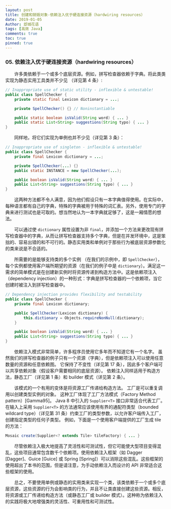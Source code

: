 ```yaml
---
layout: post
title: 创建和销毁对象-依赖注入优于硬连接资源（hardwiring resources）
date: 2019-01-05
Author: 邶城花语
tags: [高效 Java]
comments: true
toc: true
pinned: true
---
```


### 05.  依赖注入优于硬连接资源（hardwiring resources）

　　许多类依赖于一个或多个底层资源。例如，拼写检查器依赖于字典。将此类类实现为静态实用工具类并不少见 （详见第 4 条）:

```java
// Inappropriate use of static utility - inflexible & untestable!
public class SpellChecker {
    private static final Lexicon dictionary = ...;

    private SpellChecker() {} // Noninstantiable

    public static boolean isValid(String word) { ... }
    public static List<String> suggestions(String typo) { ... }
}
```

　　同样地，将它们实现为单例也并不少见（详见第 3 条）：


```java
// Inappropriate use of singleton - inflexible & untestable!
public class SpellChecker {
    private final Lexicon dictionary = ...;

    private SpellChecker(...) {}
    public static INSTANCE = new SpellChecker(...);

    public boolean isValid(String word) { ... }
    public List<String> suggestions(String typo) { ... }
}
```

　　这两种方法都不令人满意，因为他们假设只有一本字典值得使用。在实际中，每种语言都有自己的字典，特殊的字典被用于特殊的词汇表。另外，使用专门的字典来进行测试也是可取的。想当然地认为一本字典就足够了，这是一厢情愿的想法。

　　可以通过使 `dictionary` 属性设置为非 `final`，并添加一个方法来更改现有拼写检查器中的字典，从而让拼写检查器支持多个字典，但是在并发环境中，这是笨拙的、容易出错的和不可行的。静态实用类和单例对于那些行为被底层资源参数化的类来说是不合适的。

　　所需要的是能够支持类的多个实例 （在我们的示例中，即 `SpellChecker`），每个实例都使用客户端所期望的资源（在我们的例子中是 `dictionary`）。满足这一需求的简单模式是在创建新实例时将资源传递到构造方法中。这是依赖项注入（dependency injection）的一种形式：字典是拼写检查器的一个依赖项，当它创建时被注入到拼写检查器中。


```java
// Dependency injection provides flexibility and testability
public class SpellChecker {
    private final Lexicon dictionary;

    public SpellChecker(Lexicon dictionary) {
        this.dictionary = Objects.requireNonNull(dictionary);
    }

    public boolean isValid(String word) { ... }
    public List<String> suggestions(String typo) { ... }
}
```
　　依赖注入模式非常简单，许多程序员使用它多年而不知道它有一个名字。 虽然我们的拼写检查器的例子只有一个资源（字典），但是依赖项注入可以使用任意数量的资源和任意依赖图。 它保持了不变性（详见第 17 条），因此多个客户端可以共享依赖对象（假设客户需要相同的底层资源）。 依赖注入同样适用于构造方法，静态工厂（详见第 1 条）和 builder 模式（详见第 2 条）。

　　该模式的一个有用的变体是将资源工厂传递给构造方法。 工厂是可以重复调用以创建类型实例的对象。 这种工厂体现了工厂方法模式（Factory Method pattern）[Gamma95]。 Java 8 中引入的 `Supplier<T>` 接口非常适合代表工厂。 在输入上采用 `Supplier<T>` 的方法通常应该使用有界的通配符类型（bounded wildcard type）（详见第 31 条）约束工厂的类型参数，以允许客户端传入工厂，创建指定类型的任何子类型。 例如，下面是一个使用客户端提供的工厂生成 tile 的方法：

```java
Mosaic create(Supplier<? extends Tile> tileFactory) { ... }
```

　　尽管依赖注入极大地提高了灵活性和可测试性，但它可能使大型项目变得混乱，这些项目通常包含数千个依赖项。使用依赖注入框架（如 Dagger [Dagger]、Guice [Guice] 或 Spring [Spring]）可以消除这些混乱。这些框架的使用超出了本书的范围，但是请注意，为手动依赖注入而设计的 API 非常适合这些框架的使用。

　　总之，不要使用单例或静态的实用类来实现一个类，该类依赖于一个或多个底层资源，这些资源的行为会影响类的行为，并且不让类直接创建这些资源。相反，将资源或工厂传递给构造方法（或静态工厂或 builder 模式）。这种称为依赖注入的实践将极大地增强类的灵活性、可重用性和可测试性。
